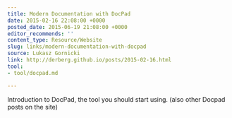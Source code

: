 ```yaml
---
title: Modern Documentation with DocPad
date: 2015-02-16 22:08:00 +0000
posted_date: 2015-06-19 21:08:00 +0000
editor_recommends: ''
content_type: Resource/Website
slug: links/modern-documentation-with-docpad
source: Lukasz Gornicki
link: http://derberg.github.io/posts/2015-02-16.html
tool:
- tool/docpad.md

---
```

Introduction to DocPad, the tool you should start using. (also other Docpad posts on the site)




